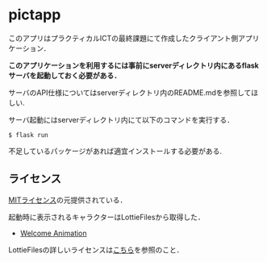 # pictapp

このアプリはプラクティカルICTの最終課題にて作成したクライアント側アプリケーション．

**このアプリケーションを利用するには事前にserverディレクトリ内にあるflaskサーバを起動しておく必要がある．**

サーバのAPI仕様についてはserverディレクトリ内のREADME.mdを参照してほしい.

サーバ起動にはserverディレクトリ内にて以下のコマンドを実行する．

```
$ flask run
```

不足しているパッケージがあれば適宜インストールする必要がある.

## ライセンス
[MITライセンス](./LICENSE)の元提供されている．

起動時に表示されるキャラクターはLottieFilesから取得した．

- [Welcome Animation](https://lottiefiles.com/75705-welcome-animation)

LottieFilesの詳しいライセンスは[こちら](https://lottiefiles.com/page/license)を参照のこと．
